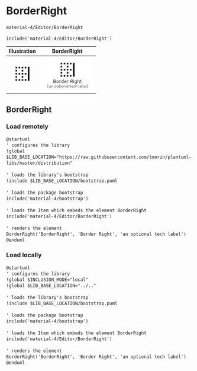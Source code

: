 # BorderRight


```text
material-4/Editor/BorderRight
```

```text
include('material-4/Editor/BorderRight')
```



| Illustration | BorderRight |
| :---: | :---: |
| ![illustration for Illustration](../../material-4/Editor/BorderRight.png) | ![illustration for BorderRight](../../material-4/Editor/BorderRight.Local.png) |




## BorderRight

### Load remotely
```plantuml
@startuml
' configures the library
!global $LIB_BASE_LOCATION="https://raw.githubusercontent.com/tmorin/plantuml-libs/master/distribution"

' loads the library's bootstrap
!include $LIB_BASE_LOCATION/bootstrap.puml

' loads the package bootstrap
include('material-4/bootstrap')

' loads the Item which embeds the element BorderRight
include('material-4/Editor/BorderRight')

' renders the element
BorderRight('BorderRight', 'Border Right', 'an optional tech label')
@enduml
```

### Load locally
```plantuml
@startuml
' configures the library
!global $INCLUSION_MODE="local"
!global $LIB_BASE_LOCATION="../.."

' loads the library's bootstrap
!include $LIB_BASE_LOCATION/bootstrap.puml

' loads the package bootstrap
include('material-4/bootstrap')

' loads the Item which embeds the element BorderRight
include('material-4/Editor/BorderRight')

' renders the element
BorderRight('BorderRight', 'Border Right', 'an optional tech label')
@enduml
```

